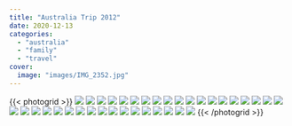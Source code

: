 ```yaml
---
title: "Australia Trip 2012"
date: 2020-12-13
categories:
  - "australia"
  - "family"
  - "travel"
cover:
  image: "images/IMG_2352.jpg"
---
```


{{< photogrid >}}
![](images/IMG_2352-1024x1024.jpg)
![](images/E855464A-285B-4C17-A560-19C3B6AB0EB1-1024x765.jpg)
![](images/P1010784-1024x768.jpg)
![](images/IMG_2586-1024x765.jpg)
![](images/IMG_2446-1024x765.jpg)
![](images/IMG_2439-1024x765.jpg)
![](images/P1020087-1024x576.jpg)
![](images/P1020070-1024x768.jpg)
![](images/IMG_2535-1024x765.jpg)
![](images/IMG_2441-1024x765.jpg)
![](images/IMG_2539-1024x765.jpg)
![](images/IMG_2353-1024x1024.jpg)
![](images/IMG_2450-1024x765.jpg)
![](images/IMG_2545-1024x765.jpg)
![](images/IMG_2472-1024x1024.jpg)
![](images/IMG_2547-1024x1024.jpg)
![](images/IMG_2375-1024x765.jpg)
![](images/IMG_2389-1024x765.jpg)
![](images/8950225D-A071-4A8E-A52C-F28A25914CFF-1024x1024.jpg)
![](images/IMG_2548-1024x1024.jpg)
![](images/IMG_2372-1024x765.jpg)
![](images/IMG_2475-1024x765.jpg)
![](images/B0AE743F-52B0-48DB-BADF-5413BD623AAA-1024x576.jpg)
![](images/EF5E28E1-0851-4AA6-9F96-5C9CE514C55C-1024x576.jpg)
![](images/P1010882-1024x576.jpg)
![](images/P1010873-1024x576.jpg)
![](images/P1010876-1024x576.jpg)
![](images/P1010841-1024x576.jpg)
![](images/P1010894-1024x576.jpg)
![](images/P1010965-1024x683.jpg)
![](images/P1010918-683x1024.jpg)
![](images/P1010937-1024x683.jpg)
![](images/4CE62C73-0491-49FE-8AA3-8457A3769703-1024x683.jpg)
![](images/1ACA6FEE-8C43-4126-995A-5087913DA0D2-1024x683.jpg)
![](images/IMG_2498-1024x765.jpg)
![](images/IMG_2367-765x1024.jpg)
{{< /photogrid >}}
